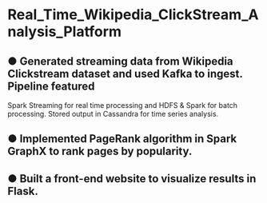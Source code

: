 # Real_Time_Wikipedia_ClickStream_Analysis_Platform
## ● Generated streaming data from Wikipedia Clickstream dataset and used Kafka to ingest. Pipeline featured
Spark Streaming for real time processing and HDFS & Spark for batch processing. Stored output in Cassandra for
time series analysis.
## ● Implemented PageRank algorithm in Spark GraphX to rank pages by popularity.
## ● Built a front-end website to visualize results in Flask.
